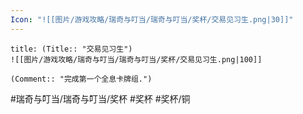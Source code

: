 ```yaml
---
Icon: "![[图片/游戏攻略/瑞奇与叮当/瑞奇与叮当/奖杯/交易见习生.png|30]]"
---
```

```ad-common-bronze-trophy
title: (Title:: "交易见习生")
![[图片/游戏攻略/瑞奇与叮当/瑞奇与叮当/奖杯/交易见习生.png|100]]

(Comment:: "完成第一个全息卡牌组.")
```

#瑞奇与叮当/瑞奇与叮当/奖杯 #奖杯 #奖杯/铜
